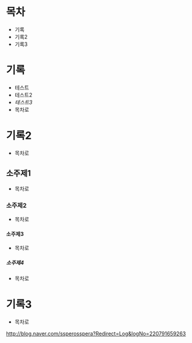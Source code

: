 # 목차
* 기록
* 기록2
* 기록3




# 기록

* 테스트
* 테스트2
* *테스트3*
* 목차로

# 기록2
* 목차로

## 소주제1
* 목차로

### 소주제2
* 목차로

#### 소주제3
* 목차로

##### 소주제4
* 목차로

# 기록3
* 목차로


http://blog.naver.com/ssperosspera?Redirect=Log&logNo=220791659263

